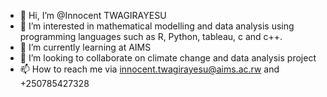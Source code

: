 - 👋 Hi, I’m @Innocent TWAGIRAYESU
- 👀 I’m interested in mathematical modelling and data analysis using programming languages such as R, Python, tableau, c and c++.
- 🌱 I’m currently learning at AIMS
- 💞️ I’m looking to collaborate on climate change and data analysis project
- 📫 How to reach me via innocent.twagirayesu@aims.ac.rw and +250785427328

<!---
Ti-innocent/Ti-innocent is a ✨ special ✨ repository because its `README.md` (this file) appears on your GitHub profile.
You can click the Preview link to take a look at your changes.
--->
